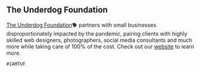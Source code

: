 ## The Underdog Foundation 
[The Underdog Foundation](https://theunderdogfoundation.org/):dog2: partners with small businesses disproportionately impacted by the pandemic, pairing clients with highly skilled web designers, photographers, social media consultants and much more while taking care of 100% of the cost. Check out our [website](https://theunderdogfoundation.org/) to learn more. 

`#IAMTUF`
